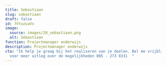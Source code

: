 ```yaml
---
title: Sebastiaan
slug: sebastiaan
draft: false
id: 7VtuzLwVv
image:
  source: images/20_sebastiaan.png
  alt: Sebastiaan
function: Projectmanager onderwijs
description: Projectmanager onderwijs
cta: "Ik help je graag bij het realiseren van je doelen. Bel me vrijblijvend
  voor meer uitleg over de mogelijkheden 085 - 273 8331  "
---
```

